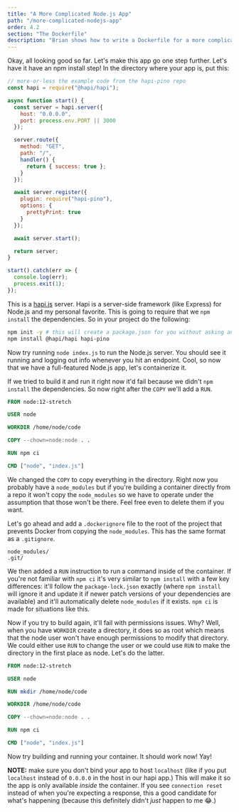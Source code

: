 ```yaml
---
title: "A More Complicated Node.js App"
path: "/more-complicated-nodejs-app"
order: 4.2
section: "The Dockerfile"
description: "Brian shows how to write a Dockerfile for a more complicated app and how to avoid problems with Node.js native modules"
---
```


Okay, all looking good so far. Let's make this app go one step further. Let's have it have an npm install step! In the directory where your app is, put this:

```javascript
// more-or-less the example code from the hapi-pino repo
const hapi = require("@hapi/hapi");

async function start() {
  const server = hapi.server({
    host: "0.0.0.0",
    port: process.env.PORT || 3000
  });

  server.route({
    method: "GET",
    path: "/",
    handler() {
      return { success: true };
    }
  });

  await server.register({
    plugin: require("hapi-pino"),
    options: {
      prettyPrint: true
    }
  });

  await server.start();

  return server;
}

start().catch(err => {
  console.log(err);
  process.exit(1);
});
```

This is a [hapi.js][hapi] server. Hapi is a server-side framework (like Express) for Node.js and my personal favorite. This is going to require that we `npm install` the dependencies. So in your project do the following:

```bash
npm init -y # this will create a package.json for you without asking any questions
npm install @hapi/hapi hapi-pino
```

Now try running `node index.js` to run the Node.js server. You should see it running and logging out info whenever you hit an endpoint. Cool, so now that we have a full-featured Node.js app, let's containerize it.

If we tried to build it and run it right now it'd fail because we didn't `npm install` the dependencies. So now right after the `COPY` we'll add a `RUN`.

```dockerfile
FROM node:12-stretch

USER node

WORKDIR /home/node/code

COPY --chown=node:node . .

RUN npm ci

CMD ["node", "index.js"]
```

We changed the `COPY` to copy everything in the directory. Right now you probably have a `node_modules` but if you're building a container directly from a repo it won't copy the `node_modules` so we have to operate under the assumption that those won't be there. Feel free even to delete them if you want.

Let's go ahead and add a `.dockerignore` file to the root of the project that prevents Docker from copying the `node_modules`. This has the same format as a `.gitignore`.

```
node_modules/
.git/
```

We then added a `RUN` instruction to run a command inside of the container. If you're not familiar with `npm ci` it's very similar to `npm install` with a few key differences: it'll follow the `package-lock.json` exactly (where `npm install` will ignore it and update it if newer patch versions of your dependencies are available) and it'll automatically delete `node_modules` if it exists. `npm ci` is made for situations like this.

Now if you try to build again, it'll fail with permissions issues. Why? Well, when you have `WORKDIR` create a directory, it does so as root which means that the node user won't have enough permissions to modify that directory. We could either use `RUN` to change the user or we could use `RUN` to make the directory in the first place as node. Let's do the latter.

```dockerfile
FROM node:12-stretch

USER node

RUN mkdir /home/node/code

WORKDIR /home/node/code

COPY --chown=node:node . .

RUN npm ci

CMD ["node", "index.js"]
```

Now try building and running your container. It should work now! Yay!

**NOTE:** make sure you don't bind your app to host `localhost` (like if you put `localhost` instead of `0.0.0.0` in the host in our hapi app.) This will make it so the app is only available _inside_ the container. If you see `connection reset` instead of when you're expecting a response, this a good candidate for what's happening (because this definitely didn't _just_ happen to me 😂.)

[hapi]: https://github.com/hapijs/hapi
